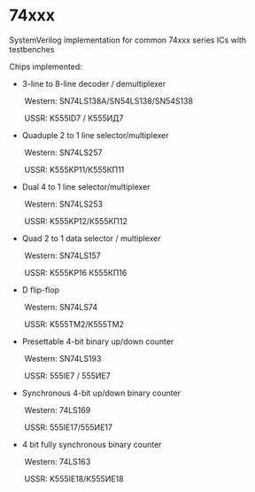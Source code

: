 # 74xxx
SystemVerilog implementation for common 74xxx series ICs with testbenches

Chips implemented:

* 3-line to 8-line decoder / demultiplexer

&nbsp;&nbsp;&nbsp;&nbsp;&nbsp;&nbsp; Western: SN74LS138A/SN54LS138/SN54S138

&nbsp;&nbsp;&nbsp;&nbsp;&nbsp;&nbsp; USSR: K555ID7 / К555ИД7


* Quaduple 2 to 1 line selector/multiplexer

&nbsp;&nbsp;&nbsp;&nbsp;&nbsp;&nbsp;  Western: SN74LS257

&nbsp;&nbsp;&nbsp;&nbsp;&nbsp;&nbsp;  USSR: K555KP11/К555КП11


* Dual 4 to 1 line selector/multiplexer

&nbsp;&nbsp;&nbsp;&nbsp;&nbsp;&nbsp; Western: SN74LS253

&nbsp;&nbsp;&nbsp;&nbsp;&nbsp;&nbsp; USSR: K555KP12/К555КП12


* Quad 2 to 1 data selector / multiplexer

&nbsp;&nbsp;&nbsp;&nbsp;&nbsp;&nbsp; Western: SN74LS157

&nbsp;&nbsp;&nbsp;&nbsp;&nbsp;&nbsp; USSR: K555KP16 К555КП16


* D flip-flop

&nbsp;&nbsp;&nbsp;&nbsp;&nbsp;&nbsp; Western: SN74LS74

&nbsp;&nbsp;&nbsp;&nbsp;&nbsp;&nbsp; USSR: K555TM2/К555ТМ2


* Presettable 4-bit binary up/down counter

&nbsp;&nbsp;&nbsp;&nbsp;&nbsp;&nbsp; Western: SN74LS193

&nbsp;&nbsp;&nbsp;&nbsp;&nbsp;&nbsp; USSR: 555IE7 / 555ИЕ7


* Synchronous 4-bit up/down binary counter

&nbsp;&nbsp;&nbsp;&nbsp;&nbsp;&nbsp; Western: 74LS169

&nbsp;&nbsp;&nbsp;&nbsp;&nbsp;&nbsp; USSR: 555IE17/555ИЕ17


* 4 bit fully synchronous binary counter

&nbsp;&nbsp;&nbsp;&nbsp;&nbsp;&nbsp; Western: 74LS163

&nbsp;&nbsp;&nbsp;&nbsp;&nbsp;&nbsp; USSR: K555IE18/К555ИЕ18


